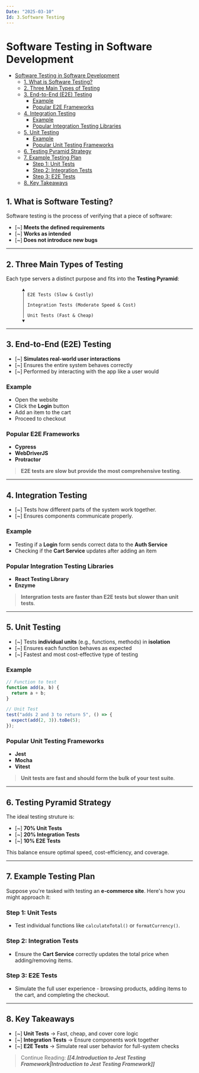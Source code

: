 ```yaml
---
Date: "2025-03-10"
Id: 3.Software Testing
---
```


# Software Testing in Software Development

<!--toc:start-->

- [Software Testing in Software Development](#software-testing-in-software-development)
  - [1. What is Software Testing?](#1-what-is-software-testing)
  - [2. Three Main Types of Testing](#2-three-main-types-of-testing)
  - [3. End-to-End (E2E) Testing](#3-end-to-end-e2e-testing)
    - [Example](#example)
    - [Popular E2E Frameworks](#popular-e2e-frameworks)
  - [4. Integration Testing](#4-integration-testing)
    - [Example](#example)
    - [Popular Integration Testing Libraries](#popular-integration-testing-libraries)
  - [5. Unit Testing](#5-unit-testing)
    - [Example](#example)
    - [Popular Unit Testing Frameworks](#popular-unit-testing-frameworks)
  - [6. Testing Pyramid Strategy](#6-testing-pyramid-strategy)
  - [7. Example Testing Plan](#7-example-testing-plan)
    - [Step 1: Unit Tests](#step-1-unit-tests)
    - [Step 2: Integration Tests](#step-2-integration-tests)
    - [Step 3: E2E Tests](#step-3-e2e-tests)
  - [8. Key Takeaways](#8-key-takeaways)
  <!--toc:end-->

## 1. What is Software Testing?

Software testing is the process of verifying that a piece of software:

- [~] **Meets the defined requirements**
- [~] **Works as intended**
- [~] **Does not introduce new bugs**

---

## 2. Three Main Types of Testing

Each type servers a distinct purpose and fits into the **Testing Pyramid**:

```
      ▲
      │ E2E Tests (Slow & Costly)
      │
      │ Integration Tests (Moderate Speed & Cost)
      │
      │ Unit Tests (Fast & Cheap)
      ▼
```

---

## 3. End-to-End (E2E) Testing

- [~] **Simulates real-world user interactions**
- [~] Ensures the entire system behaves correctly
- [~] Performed by interacting with the app like a user would

### Example

- Open the website
- Click the **Login** button
- Add an item to the cart
- Proceed to checkout

### Popular E2E Frameworks

- **Cypress**
- **WebDriverJS**
- **Protractor**

> **E2E tests are slow but provide the most comprehensive testing**.

---

## 4. Integration Testing

- [~] Tests how different parts of the system work together.
- [~] Ensures components communicate properly.

### Example

- Testing if a **Login** form sends correct data to the **Auth Service**
- Checking if the **Cart Service** updates after adding an item

### Popular Integration Testing Libraries

- **React Testing Library**
- **Enzyme**

> **Intergration tests are faster than E2E tests but slower than unit tests**.

---

## 5. Unit Testing

- [~] Tests **individual units** (e.g., functions, methods) in **isolation**
- [~] Ensures each function behaves as expected
- [~] Fastest and most cost-effective type of testing

### Example

```js
// Function to test
function add(a, b) {
  return a + b;
}

// Unit Test
test("adds 2 and 3 to return 5", () => {
  expect(add(2, 3)).toBe(5);
});
```

### Popular Unit Testing Frameworks

- **Jest**
- **Mocha**
- **Vitest**

> **Unit tests are fast and should form the bulk of your test suite**.

---

## 6. Testing Pyramid Strategy

The ideal testing struture is:

- [~] **70% Unit Tests**
- [~] **20% Integration Tests**
- [~] **10% E2E Tests**

This balance ensure optimal speed, cost-efficiency, and coverage.

---

## 7. Example Testing Plan

Suppose you're tasked with testing an **e-commerce site**. Here's how you might approach it:

### Step 1: Unit Tests

- Test individual functions like `calculateTotal()` or `formatCurrency()`.

### Step 2: Integration Tests

- Ensure the **Cart Service** correctly updates the total price when adding/removing items.

### Step 3: E2E Tests

- Simulate the full user experience - browsing products, adding items to the cart, and completing the checkout.

---

## 8. Key Takeaways

- [~] **Unit Tests** -> Fast, cheap, and cover core logic
- [~] **Integration Tests** -> Ensure components work together
- [~] **E2E Tests** -> Simulate real user behavior for full-system checks

> Continue Reading: **_[[4.Introduction to Jest Testing Framework|Introduction to Jest Testing Framework]]_**

